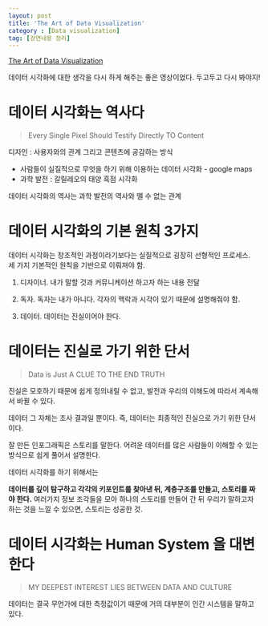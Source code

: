 ```yaml
---
layout: post
title: 'The Art of Data Visualization'
category : [Data visualization]
tag: [강연내용 정리]
---
```




[The Art of Data Visualization](https://www.youtube.com/watch?v=AdSZJzb-aX8&feature=youtu.be)   

데이터 시각화에 대한 생각을 다시 하게 해주는 좋은 영상이었다. 두고두고 다시 봐야지!   


# 데이터 시각화는 역사다 

> Every Single Pixel Should Testify Directly TO Content 
 
디자인 : 사용자와의 관계 그리고 콘텐츠에 공감하는 방식

* 사람들이 실질적으로 무엇을 하기 위해 이용하는 데이터 시각화 - google maps
* 과학 발전 : 갈릴레오의 태양 흑점 시각화 

데이터 시각화의 역사는 과학 발전의 역사와 뗄 수 없는 관계 
 
# 데이터 시각화의 기본 원칙 3가지 

데이터 시각화는 창조적인 과정이라기보다는 실질적으로 굉장히 선형적인 프로세스.  
세 가지 기본적인 원칙을 기반으로 이뤄져야 함.   

1. 디자이너. 내가 말할 것과 커뮤니케이션 하고자 하는 내용 전달   

2. 독자. 독자는 내가 아니다. 각자의 맥락과 시각이 있기 때문에 설명해줘야 함.  

3. 데이터. 데이터는 진실이어야 한다.  


# 데이터는 진실로 가기 위한 단서 

> Data is Just A CLUE TO THE END TRUTH

진실은 모호하기 때문에 쉽게 정의내릴 수 없고, 발전과 우리의 이해도에 따라서 계속해서 바뀔 수 있다.   

데이터 그 자체는 조사 결과일 뿐이다. 즉, 데이터는 최종적인 진실으로 가기 위한 단서이다.    

잘 만든 인포그래픽은 스토리를 말한다. 어려운 데이터를 많은 사람들이 이해할 수 있는 방식으로 쉽게 풀어서 설명한다.   

데이터 시각화를 하기 위해서는 

**데이터를 깊이 탐구하고 각각의 키포인트를 찾아낸 뒤, 계층구조를 만들고, 스토리를 짜야 한다.** 
여러가지 정보 조각들을 모아 하나의 스토리를 만들어 간 뒤 우리가 말하고자 하는 것을 느낄 수 있으면, 스토리는 성공한 것.


# 데이터 시각화는 Human System 을 대변한다 

> MY DEEPEST INTEREST LIES BETWEEN DATA AND CULTURE 

데이터는 결국 무언가에 대한 측정값이기 때문에 거의 대부분이 인간 시스템을 말하고 있다. 









